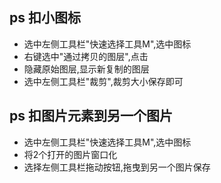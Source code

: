 ## ps 扣小图标 ##
* 选中左侧工具栏"快速选择工具M",选中图标
* 右键选中"通过拷贝的图层",点击
* 隐藏原始图层,显示新复制的图层
* 选中左侧工具栏"裁剪",裁剪大小保存即可

## ps 扣图片元素到另一个图片 ##

* 选中左侧工具栏"快速选择工具M",选中图标
* 将2个打开的图片窗口化
* 选择左侧工具栏拖动按钮,拖曳到另一个图片保存